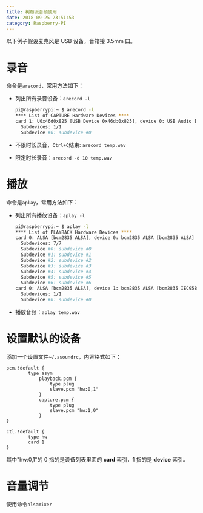 ```yaml
---
title: 树莓派音频使用
date: 2018-09-25 23:51:53
category: Raspberry-PI
---
```


以下例子假设麦克风是 USB 设备，音箱接 3.5mm 口。

# 录音

命令是`arecord`，常用方法如下：

- 列出所有录音设备：`arecord -l`

  ```bash
  pi@raspberrypi:~ $ arecord -l
  **** List of CAPTURE Hardware Devices ****
  card 1: U0x46d0x825 [USB Device 0x46d:0x825], device 0: USB Audio [USB Audio]
    Subdevices: 1/1
    Subdevice #0: subdevice #0
  ```

- 不限时长录音，`Ctrl+C`结束: `arecord temp.wav`
- 限定时长录音：`arecord -d 10 temp.wav`

<!-- more -->

# 播放

命令是`aplay`，常用方法如下：

- 列出所有播放设备：`aplay -l`

  ```bash
  pi@raspberrypi:~ $ aplay -l
  **** List of PLAYBACK Hardware Devices ****
  card 0: ALSA [bcm2835 ALSA], device 0: bcm2835 ALSA [bcm2835 ALSA]
    Subdevices: 7/7
    Subdevice #0: subdevice #0
    Subdevice #1: subdevice #1
    Subdevice #2: subdevice #2
    Subdevice #3: subdevice #3
    Subdevice #4: subdevice #4
    Subdevice #5: subdevice #5
    Subdevice #6: subdevice #6
  card 0: ALSA [bcm2835 ALSA], device 1: bcm2835 ALSA [bcm2835 IEC958/HDMI]
    Subdevices: 1/1
    Subdevice #0: subdevice #0
  ```

- 播放音频：`aplay temp.wav`

# 设置默认的设备

添加一个设置文件`~/.asoundrc`，内容格式如下：

```
pcm.!default {
        type asym
            playback.pcm {
                type plug
                slave.pcm "hw:0,1"
            }
            capture.pcm {
                type plug
                slave.pcm "hw:1,0"
            }
}

ctl.!default {
        type hw
        card 1
}
```

其中"hw:0,1"的 0 指的是设备列表里面的 **card** 索引，1 指的是 **device** 索引。

# 音量调节

使用命令`alsamixer`
